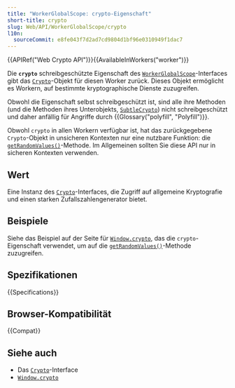 ```yaml
---
title: "WorkerGlobalScope: crypto-Eigenschaft"
short-title: crypto
slug: Web/API/WorkerGlobalScope/crypto
l10n:
  sourceCommit: e8fe043f7d2ad7cd9804d1bf96e0310949f1dac7
---
```


{{APIRef("Web Crypto API")}}{{AvailableInWorkers("worker")}}

Die **`crypto`** schreibgeschützte Eigenschaft des [`WorkerGlobalScope`](/de/docs/Web/API/WorkerGlobalScope)-Interfaces gibt das [`Crypto`](/de/docs/Web/API/Crypto)-Objekt für diesen Worker zurück. Dieses Objekt ermöglicht es Workern, auf bestimmte kryptographische Dienste zuzugreifen.

Obwohl die Eigenschaft selbst schreibgeschützt ist, sind alle ihre Methoden (und die Methoden ihres
Unterobjekts, [`SubtleCrypto`](/de/docs/Web/API/SubtleCrypto)) nicht schreibgeschützt und daher anfällig
für Angriffe durch {{Glossary("polyfill", "Polyfill")}}.

Obwohl `crypto` in allen Workern verfügbar ist, hat das zurückgegebene `Crypto`-Objekt in unsicheren Kontexten nur eine nutzbare Funktion: die [`getRandomValues()`](/de/docs/Web/API/Crypto/getRandomValues)-Methode. Im Allgemeinen sollten Sie diese API nur in sicheren Kontexten verwenden.

## Wert

Eine Instanz des [`Crypto`](/de/docs/Web/API/Crypto)-Interfaces, die Zugriff auf allgemeine Kryptografie und einen starken Zufallszahlengenerator bietet.

## Beispiele

Siehe das Beispiel auf der Seite für [`Window.crypto`](/de/docs/Web/API/Window/crypto), das die `crypto`-Eigenschaft verwendet, um auf die [`getRandomValues()`](/de/docs/Web/API/Crypto/getRandomValues)-Methode zuzugreifen.

## Spezifikationen

{{Specifications}}

## Browser-Kompatibilität

{{Compat}}

## Siehe auch

- Das [`Crypto`](/de/docs/Web/API/Crypto)-Interface
- [`Window.crypto`](/de/docs/Web/API/Window/crypto)
